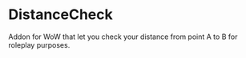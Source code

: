 # DistanceCheck
 Addon for WoW that let you check your distance from point A to B for roleplay purposes. 
